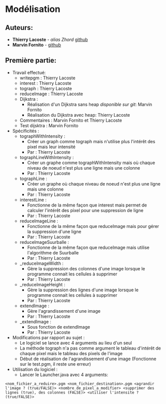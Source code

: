# Modélisation

## Auteurs:

  * **Thierry Lacoste** - *alias Zhord* [github](https://github.com/tLacoste)
  * **Marvin Fornito** - [github](https://github.com/fornito2u)

## Première partie:
  
  * Travail effectué:
    * writepgm : Thierry Lacoste
    * interest : Thierry Lacoste
    * tograph :  Thierry Lacoste
    * reduceImage : Thierry Lacoste
    * Dijkstra : 
      * Réalisation d'un Dijkstra sans heap *disponible sur git*: Marvin Fornito
      * Réalisation du Dijkstra avec heap: Thierry Lacoste
    * Commentaires : Marvin Fornito et Thierry Lacoste
    * Test dijsktra : Marvin Fornito
  * Spécificités :
      * tographWithIntensity :
        * Créer un graph comme tograph mais n'utilise plus l'intérêt des pixel mais leur intensité
        * Par : Thierry Lacoste
      * tographLineWithIntensity :
        * Créer un graphe comme tographWithIntensity mais où chaque niveau de noeud n'est plus une ligne mais une colonne 
        * Par : Thierry Lacoste
      * tographLine :
        * Créer un graphe où chaque niveau de noeud n'est plus une ligne mais une colonne
        * Par : Thierry Lacoste
      * interestLine :
        * Fonctionne de la même façon que interest mais permet de calculer l'intérêt des pixel pour une suppression de ligne
        * Par : Thierry Lacoste
      * reduceImageLine :
        * Fonctionne de la même façon que reduceImage mais pour gérer la suppression d'une ligne
        * Par : Thierry Lacoste
	  * reduceImageSuurballe :
        * Fonctionne de la même façon que reduceImage mais utilise l'algorithme de Suurballe
        * Par : Thierry Lacoste
	  * _reduceImageWidth :
        * Gère la suppression des colonnes d'une image lorsque le programme connait les cellules à supprimer
        * Par : Thierry Lacoste
	  * _reduceImageHeight :
        * Gère la suppression des lignes d'une image lorsque le programme connait les cellules à supprimer
        * Par : Thierry Lacoste
	  * extendImage :
        * Gère l'agrandissement d'une image
        * Par : Thierry Lacoste
	  * _extendImage :
        * Sous fonction de extendImage
        * Par : Thierry Lacoste
  * Modifications par rapport au sujet :
      * Le logiciel se lance avec 4 arguments au lieu d'un seul
      * La méthode tograph n'a pas comme argument le tableau d'intérêt de chaque pixel mais le tableau des pixels de l'image
	  * Début de réalisation de l'agrandissement d'une image (Fonctionne sur le test.pgm, il reste une erreur)
  * Utilisation du logiciel :
      * Lancer le Launcher.java avec 4 arguments:
  ```
<nom_fichier_a_reduire>.pgm <nom_fichier_destination>.pgm <agrandir l'image ? (true/FALSE)> <nombre_de_pixel_a_modifier> <supprimer des lignes (true), des colonnes (FALSE)> <utiliser l'intensite ? (true/FALSE)>
  ```
